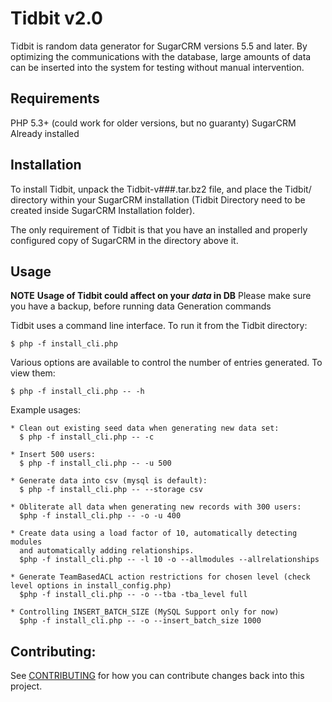 Tidbit v2.0
===========
Tidbit is random data generator for SugarCRM versions 5.5 and later.  By optimizing
the communications with the database, large amounts of data can be inserted
into the system for testing without manual intervention.

Requirements
------------
PHP 5.3+ (could work for older versions, but no guaranty)
SugarCRM Already installed

Installation
------------
To install Tidbit, unpack the Tidbit-v###.tar.bz2 file, and place the Tidbit/
directory within your SugarCRM installation (Tidbit Directory need to be created inside SugarCRM Installation folder).

The only requirement of Tidbit is that you have an installed and properly
configured copy of SugarCRM in the directory above it.


Usage
-----
**NOTE** **Usage of Tidbit could affect on your _data_ in DB**
Please make sure you have a backup, before running data Generation commands

Tidbit uses a command line interface.  To run it from the Tidbit directory:

    $ php -f install_cli.php

Various options are available to control the number of entries generated.
To view them:

    $ php -f install_cli.php -- -h

Example usages:

    * Clean out existing seed data when generating new data set:
      $ php -f install_cli.php -- -c

    * Insert 500 users:
      $ php -f install_cli.php -- -u 500
      
    * Generate data into csv (mysql is default):
      $ php -f install_cli.php -- --storage csv

    * Obliterate all data when generating new records with 300 users:
      $php -f install_cli.php -- -o -u 400
      
    * Create data using a load factor of 10, automatically detecting modules
      and automatically adding relationships.
      $php -f install_cli.php -- -l 10 -o --allmodules --allrelationships
      
    * Generate TeamBasedACL action restrictions for chosen level (check level options in install_config.php)
      $php -f install_cli.php -- -o --tba -tba_level full
      
    * Controlling INSERT_BATCH_SIZE (MySQL Support only for now)
      $php -f install_cli.php -- -o --insert_batch_size 1000

Contributing:
------------
See [CONTRIBUTING](CONTRIBUTING.md) for how you can contribute changes back into this project.
